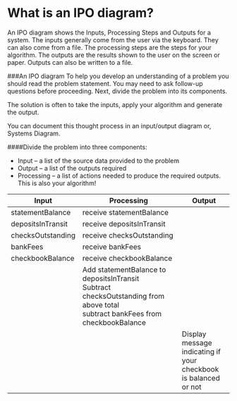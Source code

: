 # What is an IPO diagram?
An IPO diagram shows the Inputs, Processing Steps and Outputs for a system. The inputs generally come from the user via the keyboard. They can also come from a file. The processing steps are the steps for your algorithm. The outputs are the results shown to the user on the screen or paper. Outputs can also be written to a file.

###An IPO diagram
To help you develop an understanding of a problem you should read the problem statement. You may need to ask follow-up questions before proceeding. Next, divide the problem into its components.

The solution is often to take the inputs, apply your algorithm and generate the output.

You can document this thought process in an input/output diagram or, Systems Diagram.

####Divide the problem into three components:

* Input &ndash; a list of the source data provided to the problem
* Output &ndash; a list of the outputs required
* Processing &ndash; a list of actions needed to produce the required outputs. This is also your algorithm!


|Input|Processing|Output|
|--|--|--|
|statementBalance|receive statementBalance||
|depositsInTransit|receive depositsInTransit||
|checksOutstanding|receive checksOutstanding||
|bankFees|receive bankFees||
|checkbookBalance|receive checkbookBalance||
||Add statementBalance to depositsInTransit<br/>Subtract checksOutstanding from above total<br/>subtract bankFees from checkbookBalance||
|||Display message<br/>indicating if<br/>your checkbook<br/>is balanced or not|

